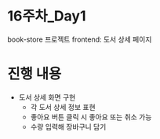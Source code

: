 # 16주차_Day1
book-store 프로젝트 frontend: 도서 상세 페이지

# 진행 내용
- 도서 상세 화면 구현
  - 각 도서 상세 정보 표현
  - 좋아요 버튼 클릭 시 좋아요 또는 취소 가능
  - 수량 입력해 장바구니 담기